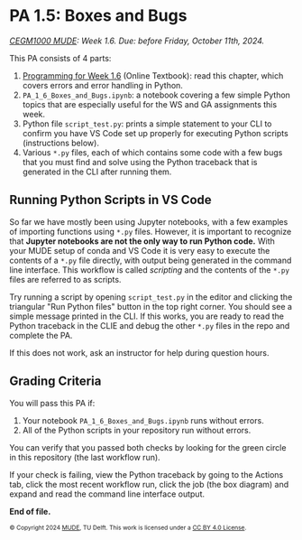 # PA 1.5: Boxes and Bugs
*[CEGM1000 MUDE](http://mude.citg.tudelft.nl/): Week 1.6. Due: before Friday, October 11th, 2024.*

This PA consists of 4 parts:

1. [Programming for Week 1.6](https://mude.citg.tudelft.nl/2024/book/programming/week_1_6.html) (Online Textbook): read this chapter, which covers errors and error handling in Python.
2. `PA_1_6_Boxes_and_Bugs.ipynb`: a notebook covering a few simple Python topics that are especially useful for the WS and GA assignments this week.
3. Python file `script_test.py`: prints a simple statement to your CLI to confirm you have VS Code set up properly for executing Python scripts (instructions below).
4. Various `*.py` files, each of which contains some code with a few bugs that you must find and solve using the Python traceback that is generated in the CLI after running them.

## Running Python Scripts in VS Code

So far we have mostly been using Jupyter notebooks, with a few examples of importing functions using `*.py` files. However, it is important to recognize that **Jupyter notebooks are not the only way to run Python code.** With your MUDE setup of conda and VS Code it is very easy to execute the contents of a `*.py` file directly, with output being generated in the command line interface. This workflow is called _scripting_ and the contents of the `*.py` files are referred to as scripts. 

Try running a script by opening `script_test.py` in the editor and clicking the triangular "Run Python files" button in the top right corner. You should see a simple message printed in the CLI. If this works, you are ready to read the Python traceback in the CLIE and debug the other `*.py` files in the repo and complete the PA.

If this does not work, ask an instructor for help during question hours.

## Grading Criteria

You will pass this PA if:
1. Your notebook `PA_1_6_Boxes_and_Bugs.ipynb` runs without errors.
2. All of the Python scripts in your repository run without errors.

You can verify that you passed both checks by looking for the green circle in this repository (the last workflow run).

If your check is failing, view the Python traceback by going to the Actions tab, click the most recent workflow run, click the job (the box diagram) and expand and read the command line interface output.

**End of file.**

<span style="font-size: 75%">
&copy; Copyright 2024 <a rel="MUDE" href="http://mude.citg.tudelft.nl/">MUDE</a>, TU Delft. This work is licensed under a <a rel="license" href="http://creativecommons.org/licenses/by/4.0/">CC BY 4.0 License</a>.